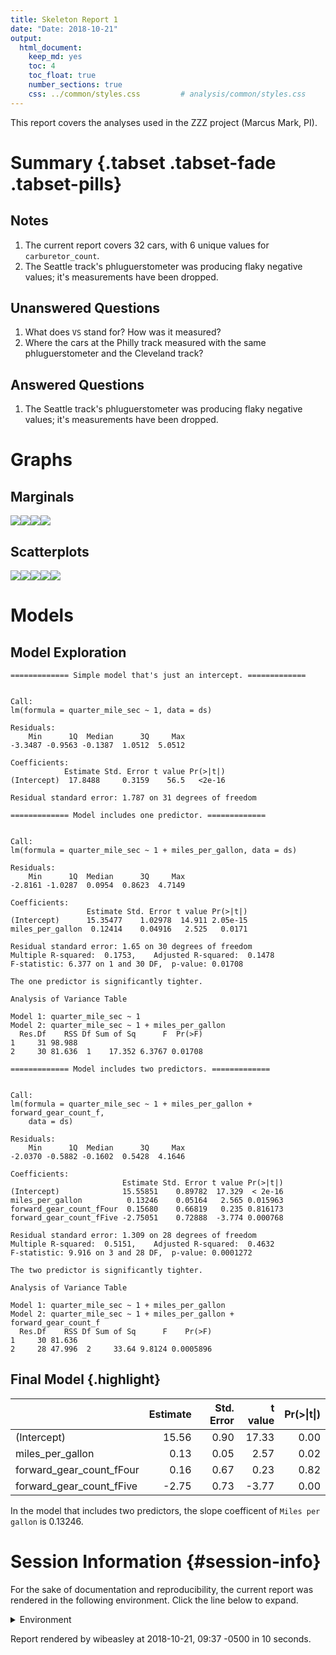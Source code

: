 ```yaml
---
title: Skeleton Report 1
date: "Date: 2018-10-21"
output:
  html_document:
    keep_md: yes
    toc: 4
    toc_float: true
    number_sections: true
    css: ../common/styles.css         # analysis/common/styles.css 
---
```


This report covers the analyses used in the ZZZ project (Marcus Mark, PI).

<!--  Set the working directory to the repository's base directory; this assumes the report is nested inside of two directories.-->


<!-- Set the report-wide options, and point to the external code file. -->


<!-- Load 'sourced' R files.  Suppress the output when loading sources. --> 


<!-- Load packages, or at least verify they're available on the local machine.  Suppress the output when loading packages. --> 


<!-- Load any global functions and variables declared in the R file.  Suppress the output. --> 


<!-- Declare any global functions specific to a Rmd output.  Suppress the output. --> 


<!-- Load the datasets.   -->


<!-- Tweak the datasets.   -->


# Summary {.tabset .tabset-fade .tabset-pills}

## Notes 
1. The current report covers 32 cars, with 6 unique values for `carburetor_count`.
1. The Seattle track's phluguerstometer was producing flaky negative values; it's measurements have been dropped.

## Unanswered Questions
1. What does `VS` stand for?  How was it measured?
1. Where the cars at the Philly track measured with the same phluguerstometer and the Cleveland track?
 
## Answered Questions
1. The Seattle track's phluguerstometer was producing flaky negative values; it's measurements have been dropped.

# Graphs

## Marginals
![](figure-png/marginals-1.png)<!-- -->![](figure-png/marginals-2.png)<!-- -->![](figure-png/marginals-3.png)<!-- -->![](figure-png/marginals-4.png)<!-- -->

## Scatterplots
![](figure-png/scatterplots-1.png)<!-- -->![](figure-png/scatterplots-2.png)<!-- -->![](figure-png/scatterplots-3.png)<!-- -->![](figure-png/scatterplots-4.png)<!-- -->![](figure-png/scatterplots-5.png)<!-- -->

# Models
## Model Exploration

```
============= Simple model that's just an intercept. =============
```

```

Call:
lm(formula = quarter_mile_sec ~ 1, data = ds)

Residuals:
    Min      1Q  Median      3Q     Max 
-3.3487 -0.9563 -0.1387  1.0512  5.0512 

Coefficients:
            Estimate Std. Error t value Pr(>|t|)
(Intercept)  17.8488     0.3159    56.5   <2e-16

Residual standard error: 1.787 on 31 degrees of freedom
```

```
============= Model includes one predictor. =============
```

```

Call:
lm(formula = quarter_mile_sec ~ 1 + miles_per_gallon, data = ds)

Residuals:
    Min      1Q  Median      3Q     Max 
-2.8161 -1.0287  0.0954  0.8623  4.7149 

Coefficients:
                 Estimate Std. Error t value Pr(>|t|)
(Intercept)      15.35477    1.02978  14.911 2.05e-15
miles_per_gallon  0.12414    0.04916   2.525   0.0171

Residual standard error: 1.65 on 30 degrees of freedom
Multiple R-squared:  0.1753,	Adjusted R-squared:  0.1478 
F-statistic: 6.377 on 1 and 30 DF,  p-value: 0.01708
```

```
The one predictor is significantly tighter.
```

```
Analysis of Variance Table

Model 1: quarter_mile_sec ~ 1
Model 2: quarter_mile_sec ~ 1 + miles_per_gallon
  Res.Df    RSS Df Sum of Sq      F  Pr(>F)
1     31 98.988                            
2     30 81.636  1    17.352 6.3767 0.01708
```

```
============= Model includes two predictors. =============
```

```

Call:
lm(formula = quarter_mile_sec ~ 1 + miles_per_gallon + forward_gear_count_f, 
    data = ds)

Residuals:
    Min      1Q  Median      3Q     Max 
-2.0370 -0.5882 -0.1602  0.5428  4.1646 

Coefficients:
                         Estimate Std. Error t value Pr(>|t|)
(Intercept)              15.55851    0.89782  17.329  < 2e-16
miles_per_gallon          0.13246    0.05164   2.565 0.015963
forward_gear_count_fFour  0.15680    0.66819   0.235 0.816173
forward_gear_count_fFive -2.75051    0.72888  -3.774 0.000768

Residual standard error: 1.309 on 28 degrees of freedom
Multiple R-squared:  0.5151,	Adjusted R-squared:  0.4632 
F-statistic: 9.916 on 3 and 28 DF,  p-value: 0.0001272
```

```
The two predictor is significantly tighter.
```

```
Analysis of Variance Table

Model 1: quarter_mile_sec ~ 1 + miles_per_gallon
Model 2: quarter_mile_sec ~ 1 + miles_per_gallon + forward_gear_count_f
  Res.Df    RSS Df Sum of Sq      F    Pr(>F)
1     30 81.636                              
2     28 47.996  2     33.64 9.8124 0.0005896
```

## Final Model {.highlight}
<!-- the ".highlight" class applies a yellow background to the subsection.  Properties specified in analysis/common/styles.css.-->

|                         | Estimate| Std. Error| t value| Pr(>&#124;t&#124;)|
|:------------------------|--------:|----------:|-------:|------------------:|
|(Intercept)              |    15.56|       0.90|   17.33|               0.00|
|miles_per_gallon         |     0.13|       0.05|    2.57|               0.02|
|forward_gear_count_fFour |     0.16|       0.67|    0.23|               0.82|
|forward_gear_count_fFive |    -2.75|       0.73|   -3.77|               0.00|

In the model that includes two predictors, the slope coefficent of `Miles per gallon` is 0.13246.


# Session Information {#session-info}
<!-- the "#session-info" id applies a yellow background to the subsection.  Properties specified in analysis/common/styles.css.-->
For the sake of documentation and reproducibility, the current report was rendered in the following environment.  Click the line below to expand.

<details>
  <summary>Environment <span class="glyphicon glyphicon-plus-sign"></span></summary>

```
─ Session info ──────────────────────────────────────────────────────────
 setting  value                       
 version  R version 3.5.1 (2018-07-02)
 os       Ubuntu 18.04.1 LTS          
 system   x86_64, linux-gnu           
 ui       X11                         
 language (EN)                        
 collate  en_US.UTF-8                 
 ctype    en_US.UTF-8                 
 tz       America/Chicago             
 date     2018-10-21                  

─ Packages ──────────────────────────────────────────────────────────────
 package     * version    date       lib source                          
 assertthat    0.2.0      2017-04-11 [1] CRAN (R 3.5.1)                  
 backports     1.1.2      2017-12-13 [1] CRAN (R 3.5.1)                  
 base64enc     0.1-3      2015-07-28 [1] CRAN (R 3.5.1)                  
 bindr         0.1.1      2018-03-13 [1] CRAN (R 3.5.1)                  
 bindrcpp    * 0.2.2      2018-03-29 [1] CRAN (R 3.5.1)                  
 callr         3.0.0      2018-08-24 [1] CRAN (R 3.5.1)                  
 checkmate     1.8.9-9000 2018-08-18 [1] Github (mllg/checkmate@bd7d200) 
 cli           1.0.1      2018-09-25 [1] CRAN (R 3.5.1)                  
 colorspace    1.3-2      2016-12-14 [1] CRAN (R 3.5.1)                  
 crayon        1.3.4      2017-09-16 [1] CRAN (R 3.5.1)                  
 desc          1.2.0      2018-05-01 [1] CRAN (R 3.5.1)                  
 devtools      2.0.0      2018-10-19 [1] CRAN (R 3.5.1)                  
 digest        0.6.18     2018-10-10 [1] CRAN (R 3.5.1)                  
 dplyr         0.7.7      2018-10-16 [1] CRAN (R 3.5.1)                  
 evaluate      0.12       2018-10-09 [1] CRAN (R 3.5.1)                  
 fs            1.2.6      2018-08-23 [1] CRAN (R 3.5.1)                  
 ggplot2     * 3.0.0      2018-07-03 [1] CRAN (R 3.5.1)                  
 glue          1.3.0      2018-07-17 [1] CRAN (R 3.5.1)                  
 gtable        0.2.0      2016-02-26 [1] CRAN (R 3.5.1)                  
 highr         0.7        2018-06-09 [1] CRAN (R 3.5.1)                  
 hms           0.4.2.9001 2018-08-18 [1] Github (tidyverse/hms@979286f)  
 htmltools     0.3.6      2017-04-28 [1] CRAN (R 3.5.1)                  
 knitr       * 1.20       2018-02-20 [1] CRAN (R 3.5.1)                  
 labeling      0.3        2014-08-23 [1] CRAN (R 3.5.1)                  
 lazyeval      0.2.1      2017-10-29 [1] CRAN (R 3.5.1)                  
 magrittr    * 1.5        2014-11-22 [1] CRAN (R 3.5.1)                  
 memoise       1.1.0      2017-04-21 [1] CRAN (R 3.5.1)                  
 munsell       0.5.0      2018-06-12 [1] CRAN (R 3.5.1)                  
 pillar        1.3.0      2018-07-14 [1] CRAN (R 3.5.1)                  
 pkgbuild      1.0.2      2018-10-16 [1] CRAN (R 3.5.1)                  
 pkgconfig     2.0.2      2018-08-16 [1] CRAN (R 3.5.1)                  
 pkgload       1.0.1      2018-10-11 [1] CRAN (R 3.5.1)                  
 plyr          1.8.4      2016-06-08 [1] CRAN (R 3.5.1)                  
 prettyunits   1.0.2      2015-07-13 [1] CRAN (R 3.5.1)                  
 processx      3.2.0      2018-08-16 [1] CRAN (R 3.5.1)                  
 ps            1.2.0      2018-10-16 [1] CRAN (R 3.5.1)                  
 purrr         0.2.5      2018-05-29 [1] CRAN (R 3.5.1)                  
 R6            2.3.0      2018-10-04 [1] CRAN (R 3.5.1)                  
 Rcpp          0.12.19    2018-10-01 [1] CRAN (R 3.5.1)                  
 readr         1.2.0      2018-09-16 [1] Github (tidyverse/readr@a19ffac)
 remotes       2.0.0      2018-10-11 [1] CRAN (R 3.5.1)                  
 rlang         0.2.2      2018-08-16 [1] CRAN (R 3.5.1)                  
 rmarkdown     1.10       2018-06-11 [1] CRAN (R 3.5.1)                  
 rprojroot     1.3-2      2018-01-03 [1] CRAN (R 3.5.1)                  
 scales        1.0.0      2018-08-09 [1] CRAN (R 3.5.1)                  
 sessioninfo   1.1.0      2018-09-25 [1] CRAN (R 3.5.1)                  
 stringi       1.2.4      2018-07-20 [1] CRAN (R 3.5.1)                  
 stringr       1.3.1      2018-05-10 [1] CRAN (R 3.5.1)                  
 testthat      2.0.1      2018-10-13 [1] CRAN (R 3.5.1)                  
 tibble        1.4.2      2018-01-22 [1] CRAN (R 3.5.1)                  
 tidyr         0.8.1      2018-05-18 [1] CRAN (R 3.5.1)                  
 tidyselect    0.2.5      2018-10-11 [1] CRAN (R 3.5.1)                  
 usethis       1.4.0      2018-08-14 [1] CRAN (R 3.5.1)                  
 viridisLite   0.3.0      2018-02-01 [1] CRAN (R 3.5.1)                  
 withr         2.1.2      2018-03-15 [1] CRAN (R 3.5.1)                  
 yaml          2.2.0      2018-07-25 [1] CRAN (R 3.5.1)                  

[1] /home/wibeasley/R/x86_64-pc-linux-gnu-library/3.5
[2] /usr/local/lib/R/site-library
[3] /usr/lib/R/site-library
[4] /usr/lib/R/library
```
</details>



Report rendered by wibeasley at 2018-10-21, 09:37 -0500 in 10 seconds.


